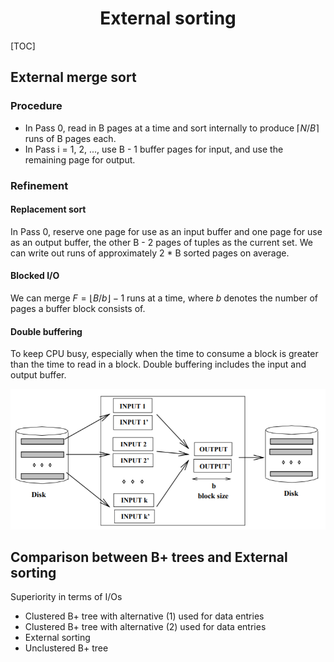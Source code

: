 # <center>External sorting</center>

[TOC]

## External merge sort

### Procedure

- In Pass 0, read in B pages at a time and sort internally to produce $\lceil N/B \rceil$ runs of B pages each.
- In Pass i = 1, 2, ..., use B - 1 buffer pages for input, and use the remaining page for output.

### Refinement

#### Replacement sort

In Pass 0, reserve one page for use as an input buffer and one page for use as an output buffer, the other B - 2 pages of tuples as the current set. We can write out runs of approximately 2 \* B sorted pages on average.

#### Blocked I/O

We can merge $F = \lfloor B / b \rfloor -1$ runs at a time, where *b* denotes the number of pages a buffer block consists of.

#### Double buffering

To keep CPU busy, especially when the time to consume a block is greater than the time to read in a block. Double buffering includes the input and output buffer.

<div>
    <img src="Pic/Double buffer.png">
</div>

## Comparison between B+ trees and External sorting

Superiority in terms of I/Os

- Clustered B+ tree with alternative (1) used for data entries
- Clustered B+ tree with alternative (2) used for data entries
- External sorting
- Unclustered B+ tree

